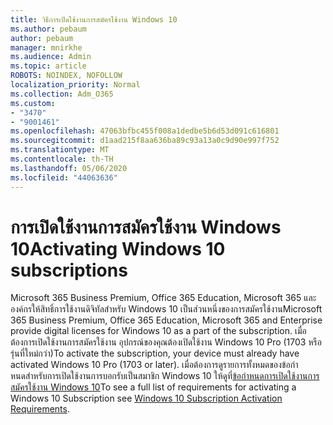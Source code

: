 ```yaml
---
title: วิธีการเปิดใช้งานการสมัครใช้งาน Windows 10
ms.author: pebaum
author: pebaum
manager: mnirkhe
ms.audience: Admin
ms.topic: article
ROBOTS: NOINDEX, NOFOLLOW
localization_priority: Normal
ms.collection: Adm_O365
ms.custom:
- "3470"
- "9001461"
ms.openlocfilehash: 47063bfbc455f008a1dedbe5b6d53d091c616801
ms.sourcegitcommit: d1aad215f8aa636ba89c93a13a0c9d90e997f752
ms.translationtype: MT
ms.contentlocale: th-TH
ms.lasthandoff: 05/06/2020
ms.locfileid: "44063636"
---
```

# <a name="activating-windows-10-subscriptions"></a><span data-ttu-id="8c01d-102">การเปิดใช้งานการสมัครใช้งาน Windows 10</span><span class="sxs-lookup"><span data-stu-id="8c01d-102">Activating Windows 10 subscriptions</span></span>

<span data-ttu-id="8c01d-103">Microsoft 365 Business Premium, Office 365 Education, Microsoft 365 และองค์กรให้สิทธิ์การใช้งานดิจิทัลสําหรับ Windows 10 เป็นส่วนหนึ่งของการสมัครใช้งาน</span><span class="sxs-lookup"><span data-stu-id="8c01d-103">Microsoft 365 Business Premium, Office 365 Education, Microsoft 365 and Enterprise provide digital licenses for Windows 10 as a part of the subscription.</span></span> <span data-ttu-id="8c01d-104">เมื่อต้องการเปิดใช้งานการสมัครใช้งาน อุปกรณ์ของคุณต้องเปิดใช้งาน Windows 10 Pro (1703 หรือรุ่นที่ใหม่กว่า)</span><span class="sxs-lookup"><span data-stu-id="8c01d-104">To activate the subscription, your device must already have activated Windows 10 Pro (1703 or later).</span></span> <span data-ttu-id="8c01d-105">เมื่อต้องการดูรายการทั้งหมดของข้อกําหนดสําหรับการเปิดใช้งานการบอกรับเป็นสมาชิก Windows 10 ให้ดูที่[ข้อกําหนดการเปิดใช้งานการสมัครใช้งาน Windows 10](https://docs.microsoft.com/windows/deployment/windows-10-subscription-activation#requirements)</span><span class="sxs-lookup"><span data-stu-id="8c01d-105">To see a full list of requirements for activating a Windows 10 Subscription see [Windows 10 Subscription Activation Requirements](https://docs.microsoft.com/windows/deployment/windows-10-subscription-activation#requirements).</span></span>
